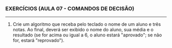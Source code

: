 ### EXERCÍCIOS (AULA 07 - COMANDOS DE DECISÃO)
<hr>

1. Crie um algoritmo que receba pelo teclado o nome de um aluno e três notas. Ao final, deverá ser exibido o nome do aluno, sua média e o resultado (se for acima ou igual a 6, o aluno estará "aprovado"; se não for, estará "reprovado").